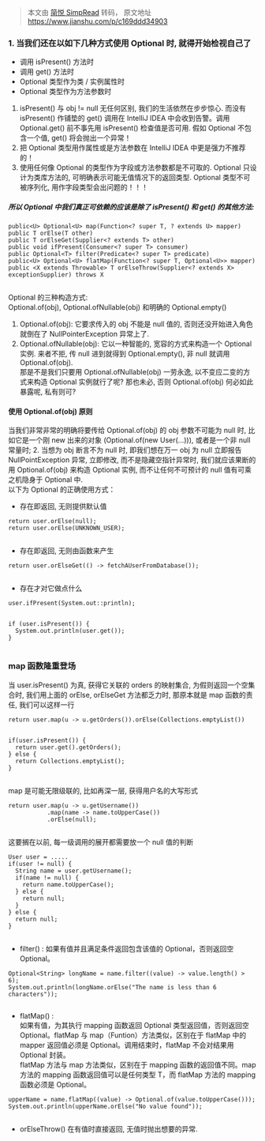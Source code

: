 > 本文由 [简悦 SimpRead](http://ksria.com/simpread/) 转码， 原文地址 https://www.jianshu.com/p/c169ddd34903



### 1. 当我们还在以如下几种方式使用 Optional 时, 就得开始检视自己了

*   调用 isPresent() 方法时
*   调用 get() 方法时
*   Optional 类型作为类 / 实例属性时
*   Optional 类型作为方法参数时

1.  isPresent() 与 obj != null 无任何区别, 我们的生活依然在步步惊心. 而没有 isPresent() 作铺垫的 get() 调用在 IntelliJ IDEA 中会收到告警。调用 Optional.get() 前不事先用 isPresent() 检查值是否可用. 假如 Optional 不包含一个值, get() 将会抛出一个异常！
2.  把 Optional 类型用作属性或是方法参数在 IntelliJ IDEA 中更是强力不推荐的！
3.  使用任何像 Optional 的类型作为字段或方法参数都是不可取的. Optional 只设计为类库方法的, 可明确表示可能无值情况下的返回类型. Optional 类型不可被序列化, 用作字段类型会出问题的！！！

##### 所以 Optional 中我们真正可依赖的应该是除了 isPresent() 和 get() 的其他方法:

```
public<U> Optional<U> map(Function<? super T, ? extends U> mapper)
public T orElse(T other)
public T orElseGet(Supplier<? extends T> other)
public void ifPresent(Consumer<? super T> consumer)
public Optional<T> filter(Predicate<? super T> predicate)
public<U> Optional<U> flatMap(Function<? super T, Optional<U>> mapper)
public <X extends Throwable> T orElseThrow(Supplier<? extends X> exceptionSupplier) throws X


```

Optional 的三种构造方式:  
Optional.of(obj), Optional.ofNullable(obj) 和明确的 Optional.empty()

1.  Optional.of(obj): 它要求传入的 obj 不能是 null 值的, 否则还没开始进入角色就倒在了 NullPointerException 异常上了.
2.  Optional.ofNullable(obj): 它以一种智能的, 宽容的方式来构造一个 Optional 实例. 来者不拒, 传 null 进到就得到 Optional.empty(), 非 null 就调用 Optional.of(obj).  
    那是不是我们只要用 Optional.ofNullable(obj) 一劳永逸, 以不变应二变的方式来构造 Optional 实例就行了呢? 那也未必, 否则 Optional.of(obj) 何必如此暴露呢, 私有则可?

#### 使用 Optional.of(obj) 原则

当我们非常非常的明确将要传给 Optional.of(obj) 的 obj 参数不可能为 null 时, 比如它是一个刚 new 出来的对象 (Optional.of(new User(...))), 或者是一个非 null 常量时; 2. 当想为 obj 断言不为 null 时, 即我们想在万一 obj 为 null 立即报告 NullPointException 异常, 立即修改, 而不是隐藏空指针异常时, 我们就应该果断的用 Optional.of(obj) 来构造 Optional 实例, 而不让任何不可预计的 null 值有可乘之机隐身于 Optional 中.  
以下为 Optional<T> 的正确使用方式：

*   存在即返回, 无则提供默认值

```
return user.orElse(null);  
return user.orElse(UNKNOWN_USER);


```

*   存在即返回, 无则由函数来产生

```
return user.orElseGet(() -> fetchAUserFromDatabase()); 


```

*   存在才对它做点什么

```
user.ifPresent(System.out::println);
 

if (user.isPresent()) {
  System.out.println(user.get());
}


```

### map 函数隆重登场

当 user.isPresent() 为真, 获得它关联的 orders 的映射集合, 为假则返回一个空集合时, 我们用上面的 orElse, orElseGet 方法都乏力时, 那原本就是 map 函数的责任, 我们可以这样一行

```
return user.map(u -> u.getOrders()).orElse(Collections.emptyList())
 

if(user.isPresent()) {
  return user.get().getOrders();
} else {
  return Collections.emptyList();
}


```

map 是可能无限级联的, 比如再深一层, 获得用户名的大写形式

```
return user.map(u -> u.getUsername())
           .map(name -> name.toUpperCase())
           .orElse(null);


```

这要搁在以前, 每一级调用的展开都需要放一个 null 值的判断

```
User user = .....
if(user != null) {
  String name = user.getUsername();
  if(name != null) {
    return name.toUpperCase();
  } else {
    return null;
  }
} else {
  return null;
}


```

*   filter() : 如果有值并且满足条件返回包含该值的 Optional，否则返回空 Optional。

```
Optional<String> longName = name.filter((value) -> value.length() > 6);  
System.out.println(longName.orElse("The name is less than 6 characters"));


```

*   flatMap() :  
    如果有值，为其执行 mapping 函数返回 Optional 类型返回值，否则返回空 Optional。flatMap 与 map（Funtion）方法类似，区别在于 flatMap 中的 mapper 返回值必须是 Optional。调用结束时，flatMap 不会对结果用 Optional 封装。  
    flatMap 方法与 map 方法类似，区别在于 mapping 函数的返回值不同。map 方法的 mapping 函数返回值可以是任何类型 T，而 flatMap 方法的 mapping 函数必须是 Optional。

```
upperName = name.flatMap((value) -> Optional.of(value.toUpperCase()));  
System.out.println(upperName.orElse("No value found"));


```

*   orElseThrow() 在有值时直接返回, 无值时抛出想要的异常.

